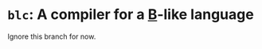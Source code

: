 # `blc`: A compiler for a [B](https://en.wikipedia.org/wiki/B_(programming_language))-like language

Ignore this branch for now.
